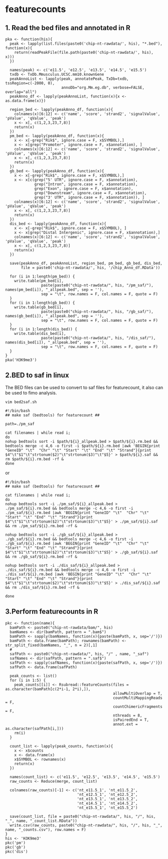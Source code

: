 # featurecounts

## 1. Read the bed files and annotated in R  
    pka <- function(his){
      peak <- lapply(list.files(paste0('chip-nt-rawdata/', his), "*.bed"), function(x){
        return(readPeakFile(file.path(paste0('chip-nt-rawdata/', his), x)))
      })

      names(peak) <- c('e11.5', 'e12.5', 'e13.5', 'e14.5', 'e15.5')
      txdb <- TxDb.Mmusculus.UCSC.mm10.knownGene
      peakAnnoList <- lapply(peak, annotatePeak, TxDb=txdb, tssRegion=c(-2000, 0), 
                             annoDb="org.Mm.eg.db", verbose=FALSE, overlap="all")
      peakAnno_df <- lapply(peakAnnoList, function(x){x <- as.data.frame(x)})

      region_bed <- lapply(peakAnno_df, function(x){
        colnames(x)[6:12] <- c('name', 'score', 'strand2', 'signalValue', 'pValue', 'qValue', 'peak')
        x <- x[, c(1,2,3,23,7,8)]
        return(x)
      })
      pm_bed <- lapply(peakAnno_df, function(x){
        x <- x[-grep("Rik$", ignore.case = F, x$SYMBOL),]
        x <- x[grep("Promoter", ignore.case = F, x$annotation), ]
        colnames(x)[6:12] <- c('name', 'score', 'strand2', 'signalValue', 'pValue', 'qValue', 'peak')
        x <- x[, c(1,2,3,23,7,8)]
        return(x)
      })
      gb_bed <- lapply(peakAnno_df, function(x){
        x <- x[-grep("Rik$", ignore.case = F, x$SYMBOL),]
        x <- x[c(grep("5' UTR", ignore.case = F, x$annotation),
                 grep("Intron", ignore.case = F, x$annotation),
                 grep("Exon", ignore.case = F, x$annotation),
                 grep("Downstream", ignore.case = F, x$annotation),
                 grep("3' UTR", ignore.case = F, x$annotation)), ]
        colnames(x)[6:12] <- c('name', 'score', 'strand2', 'signalValue', 'pValue', 'qValue', 'peak')
        x <- x[, c(1,2,3,23,7,8)]
        return(x)
      })
      dis_bed <- lapply(peakAnno_df, function(x){
        x <- x[-grep("Rik$", ignore.case = F, x$SYMBOL), ]
        x <- x[grep("Distal Intergenic", ignore.case = F, x$annotation),]
        colnames(x)[6:12] <- c('name', 'score', 'strand2', 'signalValue', 'pValue', 'qValue', 'peak')
        x <- x[, c(1,2,3,23,7,8)]
        return(x)
      })

      save(peakAnno_df, peakAnnoList, region_bed, pm_bed, gb_bed, dis_bed, 
           file = paste0('chip-nt-rawdata/', his, '/chip_Anno_df.RData'))

      for (i in 1:length(pm_bed)) {
        write.table(pm_bed[i],
                    paste(paste0("chip-nt-rawdata/", his, "/pm_saf/"), names(pm_bed[i]), "_allpeak.bed", sep = ''),
                    sep = "\t", row.names = F, col.names = F, quote = F)
      }
      for (i in 1:length(gb_bed)) {
        write.table(gb_bed[i],
                    paste(paste0("chip-nt-rawdata/", his, "/gb_saf/"), names(gb_bed[i]), "_allpeak.bed", sep = ''),
                    sep = "\t", row.names = F, col.names = F, quote = F)
      }
      for (i in 1:length(dis_bed)) {
        write.table(dis_bed[i],
                    paste(paste0("chip-nt-rawdata/", his, "/dis_saf/"), names(dis_bed[i]), "_allpeak.bed", sep = ''),
                    sep = "\t", row.names = F, col.names = F, quote = F)
      }
    }
    pka('H3K9me3')

## 2.BED to saf in linux  

The BED files can be used to convert to saf files for featurecount, it also can be used to fimo analysis.

    vim bed2saf.sh

    #!/bin/bash
    ## make saf (bedtools) for featurecount ##

    path=./pm_saf

    cat filenames | while read i; 
    do
    nohup bedtools sort -i $path/${i}_allpeak.bed > $path/${i}.rm.bed && bedtools merge -c 4,6 -o first -i $path/${i}.rm.bed |awk 'BEGIN{print "GeneID" "\t"  "Chr" "\t" "Start" "\t" "End" "\t" "Strand"}{print $4"\t"$1"\t"strtonum($2)"\t"strtonum($3)"\t"$5}' > $path/${i}.saf && rm $path/${i}.rm.bed -rf &
    done

or  

    #!/bin/bash
    ## make saf (bedtools) for featurecount ##

    cat filenames | while read i; 
    do
    nohup bedtools sort -i ./pm_saf/${i}_allpeak.bed > ./pm_saf/${i}.rm.bed && bedtools merge -c 4,6 -o first -i ./pm_saf/${i}.rm.bed |awk 'BEGIN{print "GeneID" "\t"  "Chr" "\t" "Start" "\t" "End" "\t" "Strand"}{print $4"\t"$1"\t"strtonum($2)"\t"strtonum($3)"\t"$5}' > ./pm_saf/${i}.saf && rm ./pm_saf/${i}.rm.bed -rf &

    nohup bedtools sort -i ./gb_saf/${i}_allpeak.bed > ./gb_saf/${i}.rm.bed && bedtools merge -c 4,6 -o first -i ./gb_saf/${i}.rm.bed |awk 'BEGIN{print "GeneID" "\t"  "Chr" "\t" "Start" "\t" "End" "\t" "Strand"}{print $4"\t"$1"\t"strtonum($2)"\t"strtonum($3)"\t"$5}' > ./gb_saf/${i}.saf && rm ./gb_saf/${i}.rm.bed -rf &

    nohup bedtools sort -i ./dis_saf/${i}_allpeak.bed > ./dis_saf/${i}.rm.bed && bedtools merge -c 4,6 -o first -i ./dis_saf/${i}.rm.bed |awk 'BEGIN{print "GeneID" "\t"  "Chr" "\t" "Start" "\t" "End" "\t" "Strand"}{print $4"\t"$1"\t"strtonum($2)"\t"strtonum($3)"\t"$5}' > ./dis_saf/${i}.saf && rm ./dis_saf/${i}.rm.bed -rf &

    done

## 3.Perform featurecounts in R  

    pkc <- function(name){
      bamPath <- paste0("chip-nt-rawdata/bam/", his)
      bamNames <- dir(bamPath, pattern = ".bam$") 
      bamPath <- sapply(bamNames, function(x){paste(bamPath, x, sep='/')})   
      bamPath <- data.frame(bamPath); rownames(bamPath) <- str_split_fixed(bamNames, "_", n = 2)[,1]
      #
      safPath <- paste0("chip-nt-rawdata/", his, "/" , name, "_saf")
      safNames <- dir(safPath, pattern = ".saf$") 
      safPath <- sapply(safNames, function(x){paste(safPath, x, sep='/')})   
      safPath <- data.frame(safPath) 

      peak_counts <- list()
      for (i in 1:5) {
        peak_counts[[i]] <- Rsubread::featureCounts(files = as.character(bamPath[c(2*i-1, 2*i),]),
                                                    allowMultiOverlap = T,
                                                    countMultiMappingReads = F,
                                                    countChimericFragments = F,
                                                    nthreads = 8,
                                                    isPairedEnd = T,
                                                    annot.ext = as.character(safPath[i,]))
        rm(i)
      }

      count_list <- lapply(peak_counts, function(x){
        x <- x$counts
        x <- data.frame(x)
        x$SYMBOL <- rownames(x)
        return(x)
      })

      names(count_list) <- c('e11.5', 'e12.5', 'e13.5', 'e14.5', 'e15.5')
      raw_counts <- Reduce(merge, count_list)

      colnames(raw_counts)[-1] <- c('nt_e11.5_1', 'nt_e11.5_2', 
                                    'nt_e12.5_1', 'nt_e12.5_2', 
                                    'nt_e13.5_1', 'nt_e13.5_2', 
                                    'nt_e14.5_1', 'nt_e14.5_2', 
                                    'nt_e15.5_1', 'nt_e15.5_2')

      save(count_list, file = paste0("chip-nt-rawdata/", his, "/", his, "_", name, "_count_list.RData"))
      write.csv(raw_counts, paste0("chip-nt-rawdata/", his, "/", his, "_", name, "_counts.csv"), row.names = F)
    }
    his <- 'H3K9me3'
    pkc('pm')
    pkc('gb')
    pkc('dis')
